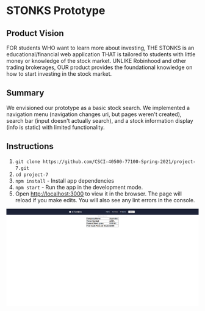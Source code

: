 # STONKS Prototype
## Product Vision
FOR students WHO want to learn more about investing, THE STONKS is an educational/financial web
application THAT is tailored to students with little money or knowledge of the stock market. UNLIKE Robinhood and other trading brokerages, OUR product provides the foundational knowledge on how to start investing in the stock market.

## Summary
We envisioned our prototype as a basic stock search. We implemented a navigation menu (navigation changes uri, but pages weren't created), search bar (input doesn't actually search), and a stock information display (info is static) with limited functionality.

## Instructions
1. `git clone https://github.com/CSCI-40500-77100-Spring-2021/project-7.git`
2. `cd project-7`
3. `npm install` - Install app dependencies
4. `npm start` - Run the app in the development mode.
5. Open [http://localhost:3000](http://localhost:3000) to view it in the browser. The page will reload if you make edits. You will also see any lint errors in the console.

![Prototype](./system_diagrams/Prototype.png)